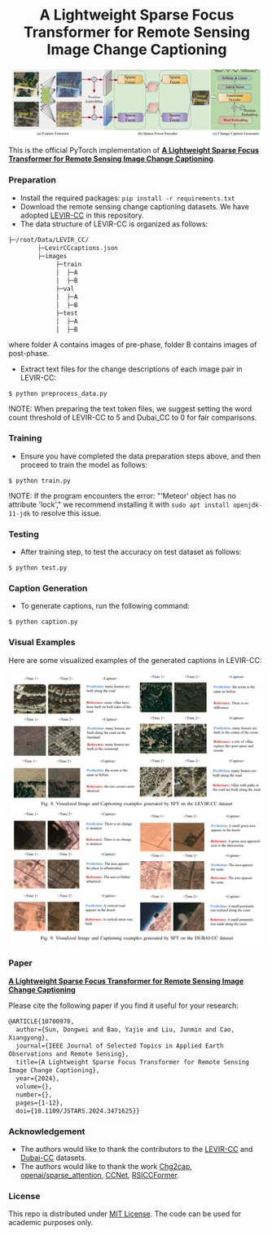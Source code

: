 <h1 align="center">A Lightweight Sparse Focus Transformer for
Remote Sensing Image Change Captioning</h1>



![](figs/overview.png)
    
This is the official PyTorch implementation of **[A Lightweight Sparse Focus Transformer for
Remote Sensing Image Change Captioning](https://arxiv.org/pdf/2405.06598)**.
<!-- a project conducted at the [Institute of Advanced Research in Artificial Intelligence (IARAI)](https://www.iarai.ac.at/). -->


### Preparation
- Install the required packages: `pip install -r requirements.txt`
- Download the remote sensing change captioning datasets. We have adopted [LEVIR-CC](https://github.com/Chen-Yang-Liu/RSICC) in this repository.
- The data structure of LEVIR-CC is organized as follows:

```
├─/root/Data/LEVIR_CC/
        ├─LevirCCcaptions.json
        ├─images
             ├─train
             │  ├─A
             │  ├─B
             ├─val
             │  ├─A
             │  ├─B
             ├─test
             │  ├─A
             │  ├─B
```
where folder A contains images of pre-phase, folder B contains images of post-phase.

- Extract text files for the change descriptions of each image pair in LEVIR-CC:

```
$ python preprocess_data.py
```

!NOTE: When preparing the text token files, we suggest setting the word count threshold of LEVIR-CC to 5 and Dubai_CC to 0 for fair comparisons.
### Training
- Ensure you have completed the data preparation steps above, and then proceed to train the model as follows:
```
$ python train.py
```

!NOTE: If the program encounters the error: "'Meteor' object has no attribute 'lock'," we recommend installing it with `sudo apt install openjdk-11-jdk` to resolve this issue.

### Testing
- After training step, to test the accuracy on test dataset as follows:
```
$ python test.py
```

### Caption Generation
- To generate captions, run the following command:
```
$ python caption.py
```

### Visual Examples


Here are some visualized examples of the generated captions in LEVIR-CC:

![](figs/levir.png)
![](figs/dubai.png)


### Paper
**[A Lightweight Sparse Focus Transformer for
Remote Sensing Image Change Captioning](https://arxiv.org/pdf/2405.06598)**

Please cite the following paper if you find it useful for your research:

```
@ARTICLE{10700970,
  author={Sun, Dongwei and Bao, Yajie and Liu, Junmin and Cao, Xiangyong},
  journal={IEEE Journal of Selected Topics in Applied Earth Observations and Remote Sensing}, 
  title={A Lightweight Sparse Focus Transformer for Remote Sensing Image Change Captioning}, 
  year={2024},
  volume={},
  number={},
  pages={1-12},
  doi={10.1109/JSTARS.2024.3471625}}

```

### Acknowledgement

- The authors would like to thank the contributors to the [LEVIR-CC](https://github.com/Chen-Yang-Liu/RSICC/tree/main) and [Dubai-CC](https://disi.unitn.it/~melgani/datasets.html) datasets.
- The authors would like to thank the work [Chg2cap](https://arxiv.org/abs/2304.01091), [openai/sparse_attention](https://github.com/openai/sparse_attention), [CCNet](https://github.com/speedinghzl/CCNet), [RSICCFormer](https://github.com/Chen-Yang-Liu/RSICC).

### License
This repo is distributed under [MIT License](https://github.com/ShizhenChang/Chg2Cap/blob/main/LICENSE.txt). The code can be used for academic purposes only.
